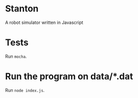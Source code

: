 Stanton
=======

A robot simulator written in Javascript

Tests
=====

Run ```mocha```.

Run the program on data/*.dat
==============================

Run ```node index.js```.
